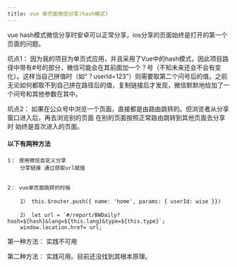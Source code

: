 ```yaml
---
title: vue 单页面微信分享(hash模式)
---
```


 vue hash模式微信分享时安卓可以正常分享，ios分享的页面始终是打开的第一个页面的问题。

 坑点1： 因为我的项目为单页式应用，并且采用了Vue中的hash模式，因此项目路径中带有#号的部分，微信可能会在其前面加一个？号（不知未来还会不会有变化）。这样当自己拼值时（如“？userId=123”）则需要取第二个问号后的值。之前无论如何都取不到自己拼在路径后的值，复制链接后才发现，微信默默地给加了一个问号和其他参数在其中。

 坑点2： 如果在公众号中浏览一个页面，直接都是由路由跳转的。但浏览者从分享窗口进入后，再去浏览别的页面 在别的页面按照正常路由跳转到其他页面去分享时 始终是首次进入的页面。

#### 以下有两种方法
	1： 使用微信自定义分享
		分享链接 通过获取url赋值


	2： vue单页面跳转的时候

		1） this.$router.push({ name: 'home', params: { userId: wise }})
		
		2） let url = `#/report/BWDaily?hash=${hash}&lang=${this.lang}&type=${this.type}`;
		window.location.href= url;

	
第一种方法： 实践不可用
	
第二种方法： 实践可用。目前还没找到其根本原理。
	


